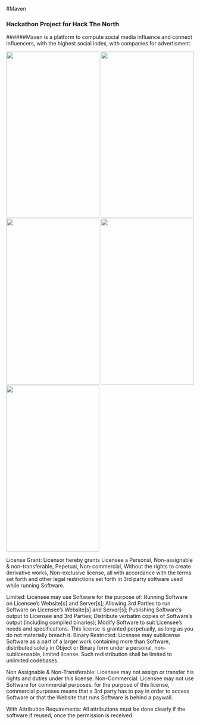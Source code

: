 #Maven
### Hackathon Project for Hack The North
######Maven is a platform to compute social media influence and connect influencers, with the highest social index, with companies for advertisment. 

<img src="https://cloud.githubusercontent.com/assets/8840000/10228774/9c418ca4-6842-11e5-9e58-f0025200ff81.png" width="250" height="443.75" /> <img src="https://cloud.githubusercontent.com/assets/8840000/10228779/9f30d6a4-6842-11e5-83d4-6e54e7f72c5b.png" width="250" height="443.75" />  <img src="https://cloud.githubusercontent.com/assets/8840000/10401323/45a1b07c-6e8c-11e5-8155-7a84e3b430b8.png" width="250" height="443.75" />
<img src="https://cloud.githubusercontent.com/assets/8840000/10401326/4843efa2-6e8c-11e5-85e8-34381a65843a.png" width="250" height="443.75" />
<img src="https://cloud.githubusercontent.com/assets/8840000/10401329/4dfc750e-6e8c-11e5-9d0b-3a7dfada7cd6.png" width="250" height="443.75" />

License Grant: Licensor hereby grants Licensee a Personal, Non-assignable & non-transferable, Pepetual, Non-commercial, Without the rights to create derivative works, Non-exclusive license, all with accordance with the terms set forth and other legal restrictions set forth in 3rd party software used while running Software.

Limited: Licensee may use Software for the purpose of:
Running Software on Licensee’s Website[s] and Server[s];
Allowing 3rd Parties to run Software on Licensee’s Website[s] and Server[s];
Publishing Software’s output to Licensee and 3rd Parties;
Distribute verbatim copies of Software’s output (including compiled binaries);
Modify Software to suit Licensee’s needs and specifications.
This license is granted perpetually, as long as you do not materially breach it.
Binary Restricted: Licensee may sublicense Software as a part of a larger work containing more than Software, distributed solely in Object or Binary form under a personal, non-sublicensable, limited license. Such redistribution shall be limited to unlimited codebases.

Non Assignable & Non-Transferable: Licensee may not assign or transfer his rights and duties under this license.
Non-Commercial: Licensee may not use Software for commercial purposes. for the purpose of this license, commercial purposes means that a 3rd party has to pay in order to access Software or that the Website that runs Software is behind a paywall.

With Attribution Requirements﻿: All attributions must be done clearly if the software if reused, once the permission is received.

